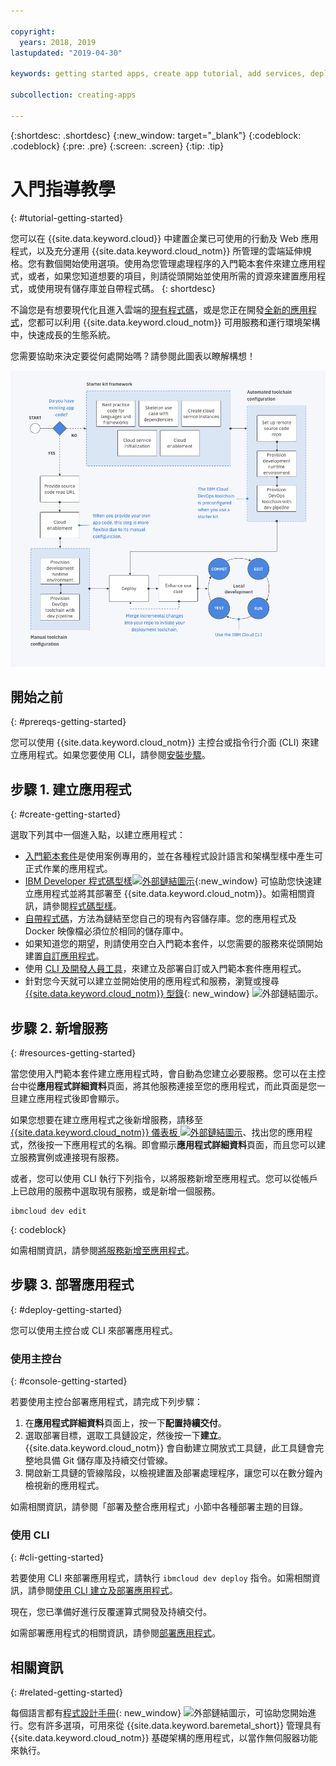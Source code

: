 ```yaml
---

copyright:
  years: 2018, 2019
lastupdated: "2019-04-30"

keywords: getting started apps, create app tutorial, add services, deploy apps, create app, app tutorial

subcollection: creating-apps

---
```


{:shortdesc: .shortdesc}
{:new_window: target="_blank"}
{:codeblock: .codeblock}
{:pre: .pre}
{:screen: .screen}
{:tip: .tip}

# 入門指導教學
{: #tutorial-getting-started}

您可以在 {{site.data.keyword.cloud}} 中建置企業已可使用的行動及 Web 應用程式，以及充分運用 {{site.data.keyword.cloud_notm}} 所管理的雲端延伸規格。您有數個開始使用選項。使用為您管理處理程序的入門範本套件來建立應用程式，或者，如果您知道想要的項目，則請從頭開始並使用所需的資源來建置應用程式，或使用現有儲存庫並自帶程式碼。
{: shortdesc}

不論您是有想要現代化且進入雲端的[現有程式碼](/docs/apps/tutorials?topic=creating-apps-tutorial-byoc)，或是您正在開發[全新的應用程式](/docs/apps/tutorials?topic=creating-apps-tutorial-starterkit)，您都可以利用 {{site.data.keyword.cloud_notm}} 可用服務和運行環境架構中，快速成長的生態系統。

您需要協助來決定要從何處開始嗎？請參閱此圖表以瞭解構想！

![開發人員經驗概觀](images/dev-journey.png "開發人員經驗概觀")

## 開始之前
{: #prereqs-getting-started}

您可以使用 {{site.data.keyword.cloud_notm}} 主控台或指令行介面 (CLI) 來建立應用程式。如果您要使用 CLI，請參閱[安裝步驟](/docs/cli?topic=cloud-cli-ibmcloud-cli)。

## 步驟 1. 建立應用程式
{: #create-getting-started}

選取下列其中一個進入點，以建立應用程式：

* [入門範本套件](/docs/apps/tutorials?topic=creating-apps-tutorial-starterkit)是使用案例專用的，並在各種程式設計語言和架構型樣中產生可正式作業的應用程式。
* [IBM Developer 程式碼型樣![外部鏈結圖示](../icons/launch-glyph.svg "外部鏈結圖示")](https://developer.ibm.com/patterns/){:new_window} 可協助您快速建立應用程式並將其部署至 {{site.data.keyword.cloud_notm}}。如需相關資訊，請參閱[程式碼型樣](/docs/apps/tutorials?topic=creating-apps-tutorial-codepattern)。
* [自帶程式碼](/docs/apps/tutorials?topic=creating-apps-tutorial-byoc)，方法為鏈結至您自己的現有內容儲存庫。您的應用程式及 Docker 映像檔必須位於相同的儲存庫中。
* 如果知道您的期望，則請使用空白入門範本套件，以您需要的服務來從頭開始建置[自訂應用程式](/docs/apps/tutorials?topic=creating-apps-tutorial-scratch)。
* 使用 [CLI 及開發人員工具](/docs/apps?topic=creating-apps-create-deploy-app-cli)，來建立及部署自訂或入門範本套件應用程式。
* 針對您今天就可以建立並開始使用的應用程式和服務，瀏覽或搜尋 [{{site.data.keyword.cloud_notm}} 型錄](https://{DomainName}/catalog){: new_window} ![外部鏈結圖示](../icons/launch-glyph.svg "外部鏈結圖示")。

## 步驟 2. 新增服務
{: #resources-getting-started}

當您使用入門範本套件建立應用程式時，會自動為您建立必要服務。您可以在主控台中從**應用程式詳細資料**頁面，將其他服務連接至您的應用程式，而此頁面是您一旦建立應用程式後即會顯示。

如果您想要在建立應用程式之後新增服務，請移至 [{{site.data.keyword.cloud_notm}} 儀表板 ![外部鏈結圖示](../../icons/launch-glyph.svg "外部鏈結圖示")](https://{DomainName})、找出您的應用程式，然後按一下應用程式的名稱。即會顯示**應用程式詳細資料**頁面，而且您可以建立服務實例或連接現有服務。

或者，您可以使用 CLI 執行下列指令，以將服務新增至應用程式。您可以從帳戶上已啟用的服務中選取現有服務，或是新增一個服務。
```
ibmcloud dev edit
```
{: codeblock}

如需相關資訊，請參閱[將服務新增至應用程式](/docs/apps?topic=creating-apps-add-resource)。

## 步驟 3. 部署應用程式
{: #deploy-getting-started}

您可以使用主控台或 CLI 來部署應用程式。

### 使用主控台
{: #console-getting-started}

若要使用主控台部署應用程式，請完成下列步驟：

1. 在**應用程式詳細資料**頁面上，按一下**配置持續交付**。
2. 選取部署目標，選取工具鏈設定，然後按一下**建立**。{{site.data.keyword.cloud_notm}} 會自動建立開放式工具鏈，此工具鏈會完整地具備 Git 儲存庫及持續交付管線。
3. 開啟新工具鏈的管線階段，以檢視建置及部署處理程序，讓您可以在數分鐘內檢視新的應用程式。

如需相關資訊，請參閱「部署及整合應用程式」小節中各種部署主題的目錄。

### 使用 CLI
{: #cli-getting-started}

若要使用 CLI 來部署應用程式，請執行 `ibmcloud dev deploy` 指令。如需相關資訊，請參閱[使用 CLI 建立及部署應用程式](/docs/apps?topic=creating-apps-create-deploy-app-cli)。

現在，您已準備好進行反覆運算式開發及持續交付。

如需部署應用程式的相關資訊，請參閱[部署應用程式](/docs/apps?topic=creating-apps-deploying-apps)。

## 相關資訊
{: #related-getting-started}

每個語言都有[程式設計手冊](https://{DomainName}/docs/home/build){: new_window} ![外部鏈結圖示](../icons/launch-glyph.svg "外部鏈結圖示")，可協助您開始進行。您有許多選項，可用來從 {{site.data.keyword.baremetal_short}} 管理具有 {{site.data.keyword.cloud_notm}} 基礎架構的應用程式，以當作無伺服器功能來執行。

